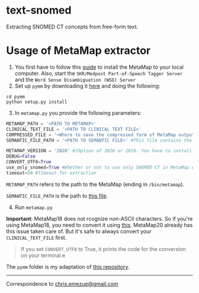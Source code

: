 # text-snomed
Extracting SNOMED CT concepts from free-form text.

# Usage of MetaMap extractor
1. You first have to follow this [guide](https://metamap.nlm.nih.gov/Installation.shtml) to install the MetaMap to your local computer. Also, start the `SKR/Medpost Part-of-Speech Tagger Server` and the `Word Sense Disambiguation (WSD) Server`
2. Set up `pymm` by downloading it [here](https://github.com/chrisemezue/pymm) and doing the following:
  ```
  cd pymm
  python setup.py install
  ```

3. In `metamap.py` you provide the following parameters:

```python
METAMAP_PATH = '<PATH TO METAMAP>'
CLINICAL_TEXT_FILE = '<PATH TO CLINICAL TEXT FILE>'
COMPRESSED_FILE = '<Where to save the compressed form of MetaMap output>'
SEMANTIC_FILE_PATH = '<PATH TO SEMANTIC FILE>' #This file contains the full meanings of the semantic abbreviations given in the MetaMap output. 

METAMAP_VERSION = '2020' #[Option of 2020 or 2018. You have to install the correct MetaMap for the version you choose]
DEBUG=False
CONVERT_UTF8=True
use_only_snomed=True #Whether or not to use only SNOMED CT in MetaMap extraction
timeout=50 #Timeout for extraction
```
`METAMAP_PATH` refers to the path to the MetaMap (ending in `/bin/metamap`).  

`SEMANTIC_FILE_PATH` is the path to [this file](https://metamap.nlm.nih.gov/Docs/SemanticTypes_2018AB.txt).

4. Run `metamap.py`


**Important**: MetaMap18 does not rcognize non-ASCII characters. So if you're using MetaMap18, you need to convert it using [this](https://metamap.nlm.nih.gov/ReplaceUTF8.shtml). MetaMap20 already has this issue taken care of. But it's safe to always convert your `CLINICAL_TEXT_FILE` first. 
> If you set `CONVERT_UTF8` to True, it prints the code for the conversion on your terminal.e 

The `pymm` folder is my adaptation of [this repository](https://github.com/smujjiga/pymm).


- - - -
Correspondence to chris.emezue@gmail.com

